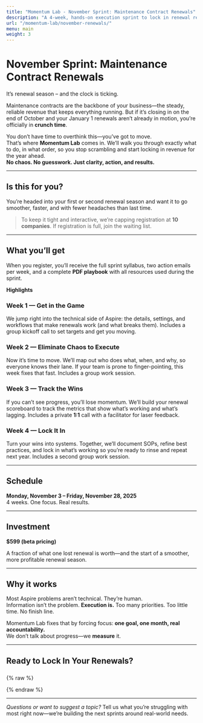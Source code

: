 ```yaml
---
title: "Momentum Lab - November Sprint: Maintenance Contract Renewals"
description: "A 4-week, hands-on execution sprint to lock in renewal revenue before year-end."
url: "/momentum-lab/november-renewals/"
menu: main
weight: 3
---
```


# November Sprint: Maintenance Contract Renewals

It’s renewal season – and the clock is ticking.

Maintenance contracts are the backbone of your business—the steady, reliable revenue that keeps everything running. But if it’s closing in on the end of October and your January 1 renewals aren’t already in motion, you’re officially in **crunch time**.

You don’t have time to overthink this—you’ve got to move.  
That’s where **Momentum Lab** comes in. We’ll walk you through exactly what to do, in what order, so you stop scrambling and start locking in revenue for the year ahead.  
**No chaos. No guesswork. Just clarity, action, and results.**

---

## Is this for you?

You’re headed into your first or second renewal season and want it to go smoother, faster, and with fewer headaches than last time.

> To keep it tight and interactive, we’re capping registration at **10 companies**. If registration is full, join the waiting list.

---

## What you’ll get

When you register, you’ll receive the full sprint syllabus, two action emails per week, and a complete **PDF playbook** with all resources used during the sprint.

**Highlights**

### Week 1 — Get in the Game
We jump right into the technical side of Aspire: the details, settings, and workflows that make renewals work (and what breaks them). Includes a group kickoff call to set targets and get you moving.

### Week 2 — Eliminate Chaos to Execute
Now it’s time to move. We’ll map out who does what, when, and why, so everyone knows their lane. If your team is prone to finger-pointing, this week fixes that fast. Includes a group work session.

### Week 3 — Track the Wins
If you can’t see progress, you’ll lose momentum. We’ll build your renewal scoreboard to track the metrics that show what’s working and what’s lagging. Includes a private **1:1** call with a facilitator for laser feedback.

### Week 4 — Lock It In
Turn your wins into systems. Together, we’ll document SOPs, refine best practices, and lock in what’s working so you’re ready to rinse and repeat next year. Includes a second group work session.

---

## Schedule

**Monday, November 3 – Friday, November 28, 2025**  
4 weeks. One focus. Real results.

---

## Investment

**$599 (beta pricing)**

A fraction of what one lost renewal is worth—and the start of a smoother, more profitable renewal season.

---

## Why it works

Most Aspire problems aren’t technical. They’re human.  
Information isn’t the problem. **Execution is.** Too many priorities. Too little time. No finish line.

Momentum Lab fixes that by forcing focus: **one goal, one month, real accountability.**  
We don’t talk about progress—we **measure** it.

---

## Ready to Lock In Your Renewals?

<div id="hs-form-momentum" style="margin-top:1.5rem"></div>

{% raw %}
<script type="text/javascript" src="https://js.hsforms.net/forms/embed/v2.js"></script>
<script>
  // Ensure HubSpot renders after the page loads
  (function renderHS(){
    if (window.hbspt && window.hbspt.forms && window.hbspt.forms.create) {
      hbspt.forms.create({
        region: "na1",
        portalId: "22357356",
        formId: "6b9f7553-ade9-4cce-b72a-bb83b3dd60a1",
        target: "#hs-form-momentum"
      });
    } else {
      // Retry briefly if script hasn’t initialized yet
      setTimeout(renderHS, 100);
    }
  })();
</script>
{% endraw %}



---

_Questions or want to suggest a topic?_ Tell us what you’re struggling with most right now—we’re building the next sprints around real-world needs.
